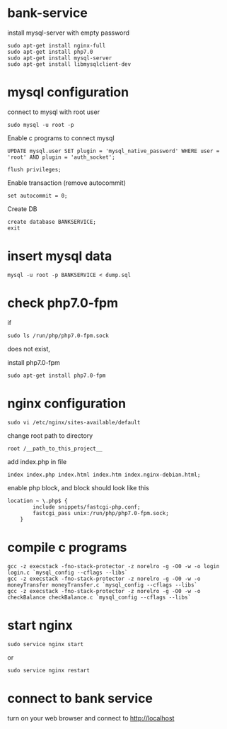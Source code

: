 # bank-service


install mysql-server with empty password

```
sudo apt-get install nginx-full
sudo apt-get install php7.0
sudo apt-get install mysql-server
sudo apt-get install libmysqlclient-dev
```

# mysql configuration

connect to mysql with root user
```
sudo mysql -u root -p
```

Enable c programs to connect mysql

```
UPDATE mysql.user SET plugin = 'mysql_native_password' WHERE user = 'root' AND plugin = 'auth_socket';

flush privileges;
```

Enable transaction (remove autocommit)

```
set autocommit = 0;
```

Create DB
```
create database BANKSERVICE;
exit

```

# insert mysql data

```
mysql -u root -p BANKSERVICE < dump.sql
```

# check php7.0-fpm

if
```
sudo ls /run/php/php7.0-fpm.sock 
```
does not exist,

install php7.0-fpm

```
sudo apt-get install php7.0-fpm
```

# nginx configuration
```
sudo vi /etc/nginx/sites-available/default
```
change root path to directory
```
root /__path_to_this_project__
```
add index.php in file
```
index index.php index.html index.htm index.nginx-debian.html;
```  
enable php block, and block should look like this

```
location ~ \.php$ {
		include snippets/fastcgi-php.conf;
		fastcgi_pass unix:/run/php/php7.0-fpm.sock;
	}
```

# compile c programs
```
gcc -z execstack -fno-stack-protector -z norelro -g -O0 -w -o login login.c `mysql_config --cflags --libs`
gcc -z execstack -fno-stack-protector -z norelro -g -O0 -w -o moneyTransfer moneyTransfer.c `mysql_config --cflags --libs`
gcc -z execstack -fno-stack-protector -z norelro -g -O0 -w -o checkBalance checkBalance.c `mysql_config --cflags --libs`
```

# start nginx
```
sudo service nginx start
```
or
```
sudo service nginx restart
```  

# connect to bank service

turn on your web browser and connect to <http://localhost>